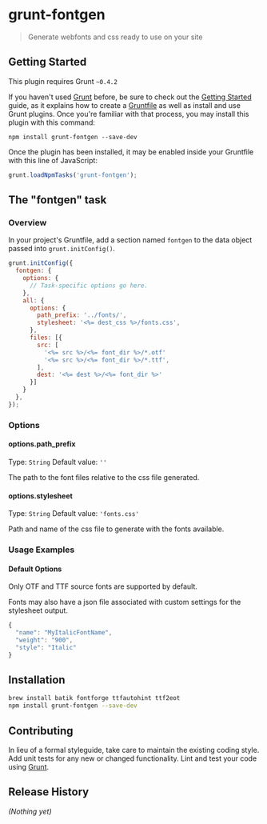 # grunt-fontgen

> Generate webfonts and css ready to use on your site

## Getting Started
This plugin requires Grunt `~0.4.2`

If you haven't used [Grunt](http://gruntjs.com/) before, be sure to check out the [Getting Started](http://gruntjs.com/getting-started) guide, as it explains how to create a [Gruntfile](http://gruntjs.com/sample-gruntfile) as well as install and use Grunt plugins. Once you're familiar with that process, you may install this plugin with this command:

```shell
npm install grunt-fontgen --save-dev
```

Once the plugin has been installed, it may be enabled inside your Gruntfile with this line of JavaScript:

```js
grunt.loadNpmTasks('grunt-fontgen');
```

## The "fontgen" task

### Overview
In your project's Gruntfile, add a section named `fontgen` to the data object passed into `grunt.initConfig()`.

```js
grunt.initConfig({
  fontgen: {
    options: {
      // Task-specific options go here.
    },
    all: {
      options: {
        path_prefix: '../fonts/',
        stylesheet: '<%= dest_css %>/fonts.css',
      },
      files: [{
        src: [
          '<%= src %>/<%= font_dir %>/*.otf'
          '<%= src %>/<%= font_dir %>/*.ttf',
        ],
        dest: '<%= dest %>/<%= font_dir %>'
      }]
    }
  },
});
```

### Options

#### options.path_prefix
Type: `String`
Default value: `''`

The path to the font files relative to the css file generated.

#### options.stylesheet
Type: `String`
Default value: `'fonts.css'`

Path and name of the css file to generate with the fonts available.

### Usage Examples

#### Default Options
Only OTF and TTF source fonts are supported by default.

Fonts may also have a json file associated with custom settings for the stylesheet output.

```js
{
  "name": "MyItalicFontName",
  "weight": "900",
  "style": "Italic"
}
```
## Installation
```sh
brew install batik fontforge ttfautohint ttf2eot
npm install grunt-fontgen --save-dev
```

## Contributing
In lieu of a formal styleguide, take care to maintain the existing coding style. Add unit tests for any new or changed functionality. Lint and test your code using [Grunt](http://gruntjs.com/).

## Release History
_(Nothing yet)_
